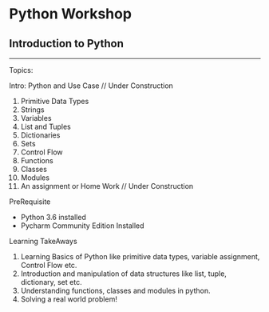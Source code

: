 # Python Workshop

## Introduction to Python
---

Topics:

Intro: Python and Use Case          // Under Construction

1. Primitive Data Types     
2. Strings                  
3. Variables
4. List and Tuples
5. Dictionaries
6. Sets
7. Control Flow
8. Functions
9. Classes
10. Modules
11. An assignment or Home Work      // Under Construction


PreRequisite

* Python 3.6 installed
* Pycharm Community Edition Installed


Learning TakeAways

1. Learning Basics of Python like primitive data types, variable assignment, Control Flow etc.
2. Introduction and manipulation of data structures like list, tuple, dictionary, set etc.
3. Understanding functions, classes and modules in python. 
4. Solving a real world problem!